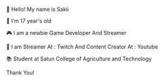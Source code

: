 👋 Hello! My name is Sakii

🧒 I'm 17 year's old

🎮 I am a newbie Game Developer And Streamer

🔴 I am Streamer At : Twitch And Content Creator At : Youtube

📚 Student at Satun College of Agriculture and Technology

Thank You!
